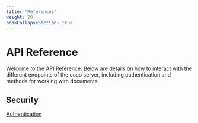 ```yaml
---
title: "References"
weight: 20
bookCollapseSection: true
---
```


# API Reference

Welcome to the API Reference. Below are details on how to interact with the different endpoints of the coco server, including authentication and methods for working with documents.

## Security

[Authentication](./account/authentication)